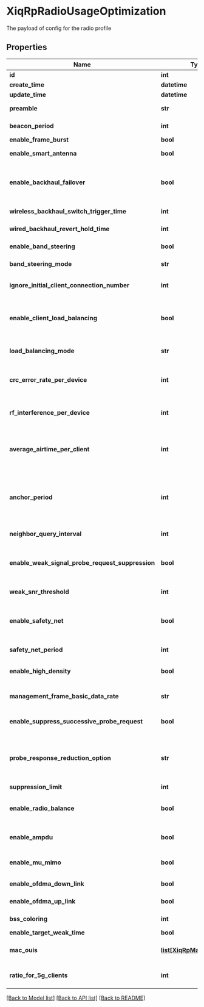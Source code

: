 # XiqRpRadioUsageOptimization

The payload of config for the radio profile
## Properties
Name | Type | Description | Notes
------------ | ------------- | ------------- | -------------
**id** | **int** | The unique identifier | 
**create_time** | **datetime** | The create time | 
**update_time** | **datetime** | The last update time | 
**preamble** | **str** | The preamble data length -- \&quot;AUTO\&quot; or \&quot;LONG\&quot; | [optional] 
**beacon_period** | **int** | The amount of time between beacons from 40 up to 3500. | [optional] 
**enable_frame_burst** | **bool** | Whether to enable Frame Burst | [optional] 
**enable_smart_antenna** | **bool** | Whether to enable Smart Antenna (Enabling this option will disable (Null) for MU-MIMO) | [optional] 
**enable_backhaul_failover** | **bool** | Whether to enable backhaul failover. Backhaul failover settings determine the thresholds at which the device switches from a wired to a wireless backhaul link, and the thresholds at which the device switches back | [optional] 
**wireless_backhaul_switch_trigger_time** | **int** | Switch to Wireless Backhaul after 1 up to 5 seconds after the wired link fails | [optional] 
**wired_backhaul_revert_hold_time** | **int** | Revert Back to Wired Backhaul after 1 up to 300 seconds after the wired link is established | [optional] 
**enable_band_steering** | **bool** | Whether to enable band steering. Enabling steers clients from 2.4 GHz to 5.0 GHz radio band | [optional] 
**band_steering_mode** | **str** | The band steering mode -- \&quot;BALANCE\&quot;, \&quot;URGE_5G\&quot;, or \&quot;ENFORCE_5G\&quot; | [optional] 
**ignore_initial_client_connection_number** | **int** | The number of connection attempts from 1 to 100 for 2.4 GHz clients to ignore before responding for URGE_5G steering mode. | [optional] 
**enable_client_load_balancing** | **bool** | Whether to enable client load balancing.  Enabling load-balances clients across neighboring Extreme Networks within the same hive. Set WiFi0 and WiFi1 radios to the same load balancing mode when it is based on the number of associated stations. | [optional] 
**load_balancing_mode** | **str** | The client load balancing mode -- \&quot;AIRTIME_BASED\&quot; or \&quot;CLIENT_NUMBER\&quot; | [optional] 
**crc_error_rate_per_device** | **int** | The CRC Error rate threshold from 1 up to 99 for \&quot;AIRTIME_BASED\&quot; load balancing. Ignore probe and association requests per device when CRC Error rate exceeds the threshold. | [optional] 
**rf_interference_per_device** | **int** | The RF Interference threshold from 1 up to 99 for \&quot;AIRTIME_BASED\&quot; load balancing. Ignore probe and association requests per device when RF Interference exceeds the threshold. | [optional] 
**average_airtime_per_client** | **int** | The Average Airtime Per Client threshold from 1 up to 5 for \&quot;AIRTIME_BASED\&quot; load balancing. Ignore probe and association requests per device when Average Airtime Per Client exceeds the threshold. | [optional] 
**anchor_period** | **int** | The Anchor Period from 10 up to 600 for both \&quot;AIRTIME_BASED\&quot; and \&quot;CLIENT_NUMBER\&quot; load balancing. Ignore probe and association requests from clients associated with other Extreme Networks devices until Anchor Period Eelapses in the range of 10 to 600 seconds | [optional] 
**neighbor_query_interval** | **int** | In both client load balancing modes, query neighbors about client load every 1 up to 600 seconds | [optional] 
**enable_weak_signal_probe_request_suppression** | **bool** | Whether to enable Weak Signal Probe Request Suppression. Weak Signal Probe Request Suppression allows the configuration of signal-to-noise threshold beyond which the device does not respond to client probes. | [optional] 
**weak_snr_threshold** | **int** | The signal to noise threshold from 1 up to 100 for Weak Signal Probe Request Suppression. | [optional] 
**enable_safety_net** | **bool** | Whether to enable Safety Net. When a device is overloaded or is probed by clients with a low signal-to-noise ratio,  Safety Net allows the device to respond to association requests  after a certain time period lapses. | [optional] 
**safety_net_period** | **int** | The Safety Net Time Period from 5 up to 300 seconds. | [optional] 
**enable_high_density** | **bool** | Whether to enable High Density Configuration. Enabling optimizes performance in high density environments | [optional] 
**management_frame_basic_data_rate** | **str** | The data rates to support in high density environment -- \&quot;HIGH\&quot; or \&quot;LOW\&quot; | [optional] 
**enable_suppress_successive_probe_request** | **bool** | Whether to Reduce Response to Probe Requests. Enabling suppresses successive requests within the same beacon interval | [optional] 
**probe_response_reduction_option** | **str** | The suppress response to broadcast probes options --  \&quot;ONLY_ONE_SSID_RESPOND_AT_A_TIME\&quot; (allowed for only one SSID to respond at a time), \&quot;REDUCE_CERTAIN_CLIENTS_RESPONSE\&quot; (reducing responses to certain client devices). | [optional] 
**suppression_limit** | **int** | The Number of Connection Attempts from 1 up to 10 | [optional] 
**enable_radio_balance** | **bool** | Whether to enable Radio Load Balancing. Enabling distributes wireless clients that support 5 GHz band evenly across the two radios in Dual-5G mode when an SSID is available on both radios | [optional] 
**enable_ampdu** | **bool** | Enable Aggregate MAC Protocol Data Units to combine data frames into larger frames before transmission. | [optional] 
**enable_mu_mimo** | **bool** | Whether to enable Multiple-Input Multiple-Output (802.11ac &amp; 802.11ax) for multiple-user access by using different spatial streams. | [optional] 
**enable_ofdma_down_link** | **bool** | Whether to enable OFDMA for AP downlink communication. | [optional] 
**enable_ofdma_up_link** | **bool** | Whether to enable OFDMA for AP uplink communication. | [optional] 
**bss_coloring** | **int** | Whether to enable BSS Coloring (802.11ax ) to identify overlapping basic service sets (OBSSs). | [optional] 
**enable_target_weak_time** | **bool** | Whether to enable Target Weak Time. | [optional] 
**mac_ouis** | [**list[XiqRpMacOuiProfile]**](XiqRpMacOuiProfile.md) | The device vendor identifiers for the \&quot;REDUCE_CERTAIN_CLIENTS_RESPONSE\&quot; for the probe response reduction option | [optional] 
**ratio_for_5g_clients** | **int** | The percentage distribution from 1 up to 100 for 2.4 and 5.0 GHz clients for \&quot;BALANCE\&quot; steering mode. | [optional] 

[[Back to Model list]](../README.md#documentation-for-models) [[Back to API list]](../README.md#documentation-for-api-endpoints) [[Back to README]](../README.md)


